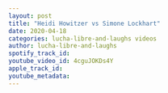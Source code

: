 ```yaml
---
layout: post
title: "Heidi Howitzer vs Simone Lockhart"
date: 2020-04-18
categories: lucha-libre-and-laughs videos
author: lucha-libre-and-laughs
spotify_track_id: 
youtube_video_id: 4cguJOKDs4Y
apple_track_id: 
youtube_metadata: 
---
```

